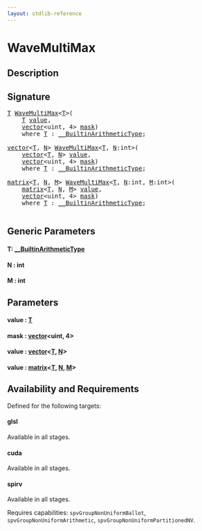 ```yaml
---
layout: stdlib-reference
---
```


# WaveMultiMax

## Description





## Signature 

<pre>
<a href="wavemultimax-049.html#typeparam-T" class="code_type">T</a> <a href="wavemultimax-049.html">WaveMultiMax</a>&lt;<a href="wavemultimax-049.html#typeparam-T" class="code_type">T</a>&gt;(
    <a href="wavemultimax-049.html#typeparam-T" class="code_type">T</a> <a href="wavemultimax-049.html#decl-value" class="code_param">value</a>,
    <a href="../types/vector/index.html" class="code_type">vector</a>&lt;<span class="code_keyword">uint</span>, 4&gt; <a href="wavemultimax-049.html#decl-mask" class="code_param">mask</a>)
    <span class='code_keyword'>where</span> <a href="wavemultimax-049.html#typeparam-T" class="code_type">T</a> : <a href="../interfaces/0_builtinarithmetictype-029j/index.html" class="code_type">__BuiltinArithmeticType</a>;

<a href="../types/vector/index.html" class="code_type">vector</a>&lt;<a href="wavemultimax-049.html#typeparam-T" class="code_type">T</a>, <a href="wavemultimax-049.html#decl-N" class="code_var">N</a>&gt; <a href="wavemultimax-049.html">WaveMultiMax</a>&lt;<a href="wavemultimax-049.html#typeparam-T" class="code_type">T</a>, <a href="wavemultimax-049.html#decl-N" class="code_var">N</a>:<span class="code_keyword">int</span>&gt;(
    <a href="../types/vector/index.html" class="code_type">vector</a>&lt;<a href="wavemultimax-049.html#typeparam-T" class="code_type">T</a>, <a href="wavemultimax-049.html#decl-N" class="code_var">N</a>&gt; <a href="wavemultimax-049.html#decl-value" class="code_param">value</a>,
    <a href="../types/vector/index.html" class="code_type">vector</a>&lt;<span class="code_keyword">uint</span>, 4&gt; <a href="wavemultimax-049.html#decl-mask" class="code_param">mask</a>)
    <span class='code_keyword'>where</span> <a href="wavemultimax-049.html#typeparam-T" class="code_type">T</a> : <a href="../interfaces/0_builtinarithmetictype-029j/index.html" class="code_type">__BuiltinArithmeticType</a>;

<a href="../types/matrix/index.html" class="code_type">matrix</a>&lt;<a href="wavemultimax-049.html#typeparam-T" class="code_type">T</a>, <a href="wavemultimax-049.html#decl-N" class="code_var">N</a>, <a href="wavemultimax-049.html#decl-M" class="code_var">M</a>&gt; <a href="wavemultimax-049.html">WaveMultiMax</a>&lt;<a href="wavemultimax-049.html#typeparam-T" class="code_type">T</a>, <a href="wavemultimax-049.html#decl-N" class="code_var">N</a>:<span class="code_keyword">int</span>, <a href="wavemultimax-049.html#decl-M" class="code_var">M</a>:<span class="code_keyword">int</span>&gt;(
    <a href="../types/matrix/index.html" class="code_type">matrix</a>&lt;<a href="wavemultimax-049.html#typeparam-T" class="code_type">T</a>, <a href="wavemultimax-049.html#decl-N" class="code_var">N</a>, <a href="wavemultimax-049.html#decl-M" class="code_var">M</a>&gt; <a href="wavemultimax-049.html#decl-value" class="code_param">value</a>,
    <a href="../types/vector/index.html" class="code_type">vector</a>&lt;<span class="code_keyword">uint</span>, 4&gt; <a href="wavemultimax-049.html#decl-mask" class="code_param">mask</a>)
    <span class='code_keyword'>where</span> <a href="wavemultimax-049.html#typeparam-T" class="code_type">T</a> : <a href="../interfaces/0_builtinarithmetictype-029j/index.html" class="code_type">__BuiltinArithmeticType</a>;

</pre>

## Generic Parameters

####  <a id="typeparam-T"></a>T: [\_\_BuiltinArithmeticType](../interfaces/0_builtinarithmetictype-029j/index.html)
####  <a id="decl-N"></a>N  : int
####  <a id="decl-M"></a>M  : int

## Parameters

####  <a id="decl-value"></a>value  : [T](wavemultimax-049.html#typeparam-T)
####  <a id="decl-mask"></a>mask  : [vector](../types/vector/index.html)\<uint, 4\>
####  <a id="decl-value"></a>value  : [vector](../types/vector/index.html)\<[T](../types/vector/index.html#typeparam-T), [N](../types/vector/index.html#decl-N)\>
####  <a id="decl-value"></a>value  : [matrix](../types/matrix/index.html)\<[T](../types/matrix/t-0.html), [N](../types/matrix/index.html#decl-N), [M](../types/matrix/index.html#decl-M)\>

## Availability and Requirements

Defined for the following targets:

#### glsl
Available in all stages.

#### cuda
Available in all stages.

#### spirv
Available in all stages.

Requires capabilities: `spvGroupNonUniformBallot`, `spvGroupNonUniformArithmetic`, `spvGroupNonUniformPartitionedNV`.



